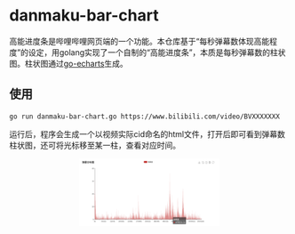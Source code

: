 # danmaku-bar-chart
高能进度条是哔哩哔哩网页端的一个功能。本仓库基于“每秒弹幕数体现高能程度”的设定，用golang实现了一个自制的“高能进度条”，本质是每秒弹幕数的柱状图。柱状图通过[go-echarts](https://github.com/go-echarts/go-echarts)生成。
## 使用
```
go run danmaku-bar-chart.go https://www.bilibili.com/video/BVXXXXXXX
```
运行后，程序会生成一个以视频实际cid命名的html文件，打开后即可看到弹幕数柱状图，还可将光标移至某一柱，查看对应时间。
<p align="center">
<img src="example.png" width="50%" height="50%" />
</p>
